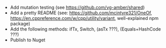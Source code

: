 * Add mutation testing (see https://github.com/vg-amber/shared)
* Add a pretty README (see: https://github.com/mcintyre321/OneOf, https://en.cppreference.com/w/cpp/utility/variant, well-explained npm package)
* Add the following methods: ifTx, Switch, (asTx ???), (Equals+HashCode ???)
* Publish to Nuget